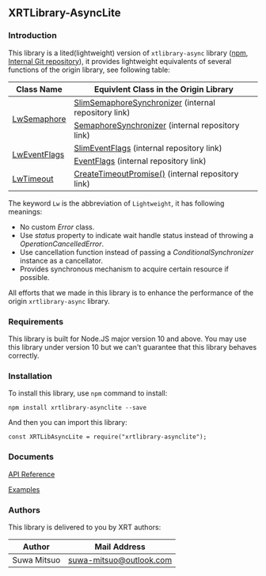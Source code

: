 ﻿## XRTLibrary-AsyncLite

### Introduction

This library is a lited(lightweight) version of `xtlibrary-async` library ([npm](https://www.npmjs.com/package/xrtlibrary-async), [Internal Git repository](https://git-private.xiaojsoft.org/xrtlibrary/xrtlibrary-async)), it provides lightweight equivalents of several functions of the origin library, see following table:

<table>
<thead>
<th>Class Name</th><th>Equivlent Class in the Origin Library</th>
</thead>
<tbody>
<tr><td rowspan="2"><a href="docs/api-ref/core/sync/lw-sem.md">LwSemaphore</a></td><td><a href="https://git-private.xiaojsoft.org/xrtlibrary/xrtlibrary-async#%28class%29-slimsemaphoresynchronizer">SlimSemaphoreSynchronizer</a> (internal repository link)</td></tr>
<tr><td><a href="https://git-private.xiaojsoft.org/xrtlibrary/xrtlibrary-async#%28class%29-semaphoresynchronizer">SemaphoreSynchronizer</a> (internal repository link)</td></tr>
<tr><td rowspan="2"><a href="docs/api-ref/core/sync/lw-evflags.md">LwEventFlags</a></td><td><a href="https://git-private.xiaojsoft.org/xrtlibrary/xrtlibrary-async#%28class%29-slimeventflags">SlimEventFlags</a> (internal repository link)</td></tr>
<tr><td><a href="https://git-private.xiaojsoft.org/xrtlibrary/xrtlibrary-async#%28class%29-eventflags">EventFlags</a> (internal repository link)</td></tr>
<tr><td><a href="docs/api-ref/core/async/lw-timeout.md">LwTimeout</a></td><td><a href="https://git-private.xiaojsoft.org/xrtlibrary/xrtlibrary-async#createtimeoutpromise%28timespan%2c-%5bvalue%5d%29">CreateTimeoutPromise()</a> (internal repository link)</td></tr>
</tbody>
</table>

The keyword `Lw` is the abbreviation of `Lightweight`, it has following meanings:
  - No custom *Error* class.
  - Use *status* property to indicate wait handle status instead of throwing a *OperationCancelledError*.
  - Use cancellation function instead of passing a *ConditionalSynchronizer* instance as a cancellator.
  - Provides synchronous mechanism to acquire certain resource if possible.

All efforts that we made in this library is to enhance the performance of the origin `xrtlibrary-async` library.

### Requirements

This library is built for Node.JS major version 10 and above. You may use this library under version 10 but we can't guarantee that this library behaves correctly.

### Installation

To install this library, use `npm` command to install:

```
npm install xrtlibrary-asynclite --save
```

And then you can import this library:

```
const XRTLibAsyncLite = require("xrtlibrary-asynclite");
```

### Documents

[API Reference](docs/api-ref/index.md)

[Examples](docs/examples/index.md)

### Authors

This library is delivered to you by XRT authors:

<table>
<thead>
<th>Author</th><th>Mail Address</th>
</thead>
<tbody>
<tr><td>Suwa Mitsuo</td><td><a href="mailto://suwa-mitsuo@outlook.com">suwa-mitsuo@outlook.com</a></td></tr>
</tbody>
</table>

